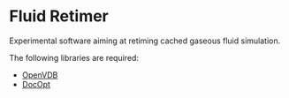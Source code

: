 Fluid Retimer
=============

Experimental software aiming at retiming cached gaseous fluid simulation.

The following libraries are required:

- [OpenVDB](http://openvdb.org)
- [DocOpt](http://docopt.org)
